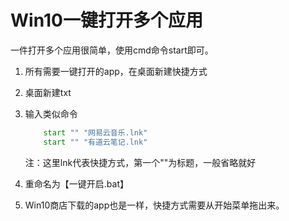 
# Win10一键打开多个应用

一件打开多个应用很简单，使用cmd命令start即可。

1. 所有需要一键打开的app，在桌面新建快捷方式
2. 桌面新建txt
3. 输入类似命令

    ``` cmd
        start "" "网易云音乐.lnk"
        start "" "有道云笔记.lnk"
    ```

    注：这里lnk代表快捷方式，第一个""为标题，一般省略就好

4. 重命名为【一键开启.bat】

5. Win10商店下载的app也是一样，快捷方式需要从开始菜单拖出来。
